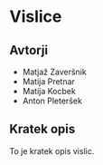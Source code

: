 # Vislice

## Avtorji

* Matjaž Zaveršnik
* Matija Pretnar
* Matija Kocbek 
* Anton Pleteršek

## Kratek opis

To je kratek opis vislic. 
